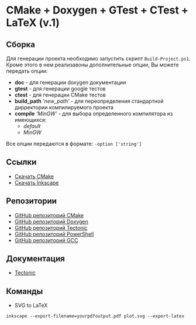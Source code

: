 # CMake + Doxygen + GTest + CTest + LaTeX (v.1)

## Сборка

Для генерации проекта необходимо запустить скрипт `Build-Project.ps1`. Кроме этого в нем реализавоны дополнительные опции, Вы можете передать опции:

* **doc**   - для генерации doxygen документации
* **gtest** - для генерации google тестов
* **ctest** - для генерации CMake тестов
* **build_path** *'new_path'* - для переопределения стандартной дирректории компилируемого проекта
* **compile** *'MinGW'* - для выбора определенного компилятора из имеющихся:
    * *default*
    * *MinGW*

Все опции передаются в формате: `-option ['string']`

## Ссылки

* [Скачать CMake](https://cmake.org/download/)
* [Скачать Inkscape](https://inkscape.org/ru/release/inkscape-1.0/)

## Репозитории

* [GitHub репозиторий CMake](https://github.com/Kitware/CMake)
* [GitHub репозиторий Doxygen](https://github.com/doxygen/doxygen)
* [GitHub репозиторий Tectonic](https://github.com/tectonic-typesetting/tectonic)
* [GitHub репозиторий PowerShell](https://github.com/PowerShell/PowerShell)
* [GitHub репозиторий GCC](https://github.com/gcc-mirror/gcc)

## Документация

* [Tectonic](https://tectonic-typesetting.github.io/book/latest/installation/)

## Команды

* SVG to LaTeX
```
inkscape --export-filename=yourpdfoutput.pdf plot.svg --export-latex
```